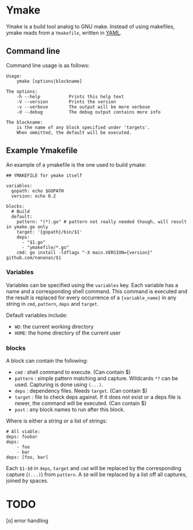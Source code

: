# Ymake

Ymake is a build tool analog to GNU make. Instead of using makefiles, ymake reads from a `Ymakefile`, written in [YAML](https://en.wikipedia.org/wiki/YAML).

## Command line 
Command line usage is as follows:

```
Usage:
	ymake [options|blockname]	

The options:
	-h --help 			Prints this help text
	-V --version 		Prints the version
	-v --verbose 		The output will be more verbose 
	-d --debug 			The debug output contains more info

The blockname:
	is the name of any block specified under 'targets'. 
	When ommitted, the default will be executed.
```

## Example Ymakefile
An example of a ymakefile is the one used to build ymake:

```
## YMAKEFILE for ymake itself

variables:
  gopath: echo $GOPATH
  version: echo 0.2

blocks:
  # Build
  default:
    pattern: "(*).go" # pattern not really needed though, will result in ymake.go only
    target: '{gopath}/bin/$1'
    deps:
      - "$1.go"
      - "ymakefile/*.go"
    cmd: go install -ldflags "-X main.VERSION={version}" github.com/nananas/$1 

```

### Variables
Variables can be specified using the `variables` key. Each variable has a name and a corresponding shell command. 
This command is executed and the result is replaced for every occurrence of a `{variable_name}` in any string in `cmd`, `pattern`, `deps` and `target`.

Default variables include:

- `WD`: the current working directory
- `HOME`: the home directory of the current user

### blocks
A block can contain the following:

- `cmd` <Either>: shell command to execute. (Can contain $)
- `pattern` <string>: simple pattern matching and capture. Wildcards `*?` can be used. Capturing is done using `(...)`.
- `deps` <Either>: dependency files. Needs `target`. (Can contain $)
- `target` <string>: file to check deps against. If it does not exist or a deps file is newer, the command will be executed. (Can contain $)
- `post` <Either>: any block names to run after this block.


Where <Either> is either a string or a list of strings:
```
# All viable:
deps: foobar
deps:
	- foo
	- bar
deps: [foo, bar]
```

Each `$1-$0` in `deps`, `target` and `cmd` will be replaced by the corresponding capture (`(...)`) from `pattern`.
A `$0` will be replaced by a list off all captures, joined by spaces.


# TODO

[o] error handling